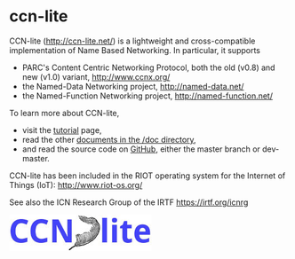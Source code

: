 # ccn-lite

CCN-lite (http://ccn-lite.net/) is a lightweight and cross-compatible
implementation of Name Based Networking. In particular, it supports

- PARC's Content Centric Networking Protocol, both the old (v0.8) and new (v1.0) variant, http://www.ccnx.org/
- the Named-Data Networking project, http://named-data.net/
- the Named-Function Networking project, http://named-function.net/

To learn more about CCN-lite,
* visit the [tutorial](tutorial/tutorial.md) page,
* read the other [documents in the /doc directory](doc/000-README-FIRST.md),
* and read the source code on [GitHub](https://github.com/cn-uofbasel/ccn-lite/), either the master branch or dev-master.

CCN-lite has been included in the RIOT operating system for the
Internet of Things (IoT): http://www.riot-os.org/

See also the ICN Research Group of the IRTF https://irtf.org/icnrg

![alt text](doc/ccn-lite-logo-256x66.jpg)
